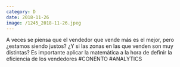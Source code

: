 ```yaml
--- 
category: D 
date: 2018-11-26 
image: /1245_2018-11-26.jpeg 
--- 
```


A veces se piensa que el vendedor que vende más es el mejor, pero ¿estamos siendo justos? ¿Y si las zonas en las que venden son muy distintas? Es importante aplicar la matemática a la hora de definir la eficiencia de los vendedores #CONENTO #ANALYTICS